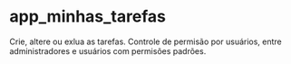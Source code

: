 # app_minhas_tarefas
Crie, altere ou exlua as tarefas. Controle de permisão por usuários, entre administradores e usuários com permisões padrões.
